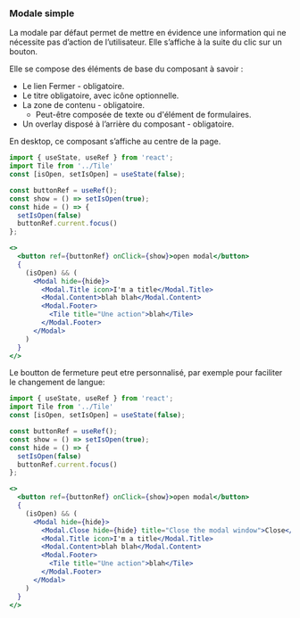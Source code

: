 ### Modale  simple

La modale par défaut permet de mettre en évidence une information qui ne nécessite pas d’action de l’utilisateur. Elle s’affiche à la suite du clic sur un bouton.

Elle se compose des éléments de base du composant à savoir :
  - Le lien Fermer - obligatoire.
  - Le titre obligatoire, avec icône optionnelle.
  - La zone de contenu - obligatoire.
    - Peut-être composée de texte ou d'élément de formulaires.
  - Un overlay disposé à l’arrière du composant - obligatoire.

En desktop, ce composant s’affiche au centre de la page.

```jsx
import { useState, useRef } from 'react';
import Tile from '../Tile'
const [isOpen, setIsOpen] = useState(false);

const buttonRef = useRef();
const show = () => setIsOpen(true);
const hide = () => {
  setIsOpen(false)
  buttonRef.current.focus()
};

<>
  <button ref={buttonRef} onClick={show}>open modal</button>
  {
    (isOpen) && (
      <Modal hide={hide}>
        <Modal.Title icon>I'm a title</Modal.Title>
        <Modal.Content>blah blah</Modal.Content>
        <Modal.Footer>
          <Tile title="Une action">blah</Tile>
        </Modal.Footer>
      </Modal>
    )
  }
</>
```

Le boutton de fermeture peut etre personnalisé, par exemple pour faciliter le changement de langue:
```jsx
import { useState, useRef } from 'react';
import Tile from '../Tile'
const [isOpen, setIsOpen] = useState(false);

const buttonRef = useRef();
const show = () => setIsOpen(true);
const hide = () => {
  setIsOpen(false)
  buttonRef.current.focus()
};

<>
  <button ref={buttonRef} onClick={show}>open modal</button>
  {
    (isOpen) && (
      <Modal hide={hide}>
        <Modal.Close hide={hide} title="Close the modal window">Close</Modal.Close>
        <Modal.Title icon>I'm a title</Modal.Title>
        <Modal.Content>blah blah</Modal.Content>
        <Modal.Footer>
          <Tile title="Une action">blah</Tile>
        </Modal.Footer>
      </Modal>
    )
  }
</>
```
